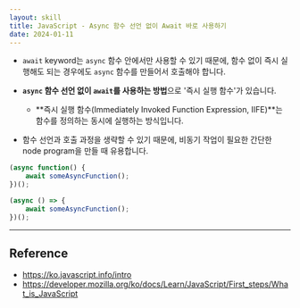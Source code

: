 ```yaml
---
layout: skill
title: JavaScript - Async 함수 선언 없이 Await 바로 사용하기
date: 2024-01-11
---
```





- `await` keyword는 `async` 함수 안에서만 사용할 수 있기 때문에, 함수 없이 즉시 실행해도 되는 경우에도 `async` 함수를 만들어서 호출해야 합니다.

- **`async` 함수 선언 없이 `await`를 사용하는 방법**으로 '즉시 실행 함수'가 있습니다.
    - **즉시 실행 함수(Immediately Invoked Function Expression, IIFE)**는 함수를 정의하는 동시에 실행하는 방식입니다.

- 함수 선언과 호출 과정을 생략할 수 있기 때문에, 비동기 작업이 필요한 간단한 node program을 만들 때 유용합니다.

```js
(async function() {
    await someAsyncFunction();
})();
```

```js
(async () => {
    await someAsyncFunction();
})();
```




---




## Reference

- <https://ko.javascript.info/intro>
- <https://developer.mozilla.org/ko/docs/Learn/JavaScript/First_steps/What_is_JavaScript>
